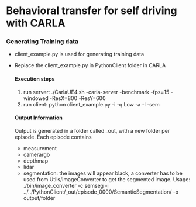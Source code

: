 # Behavioral transfer for self driving with CARLA

### Generating Training data
- client_example.py is used for generating training data
- Replace the client_example.py in PythonClient folder in CARLA

  #### Execution steps

  1. run server: ./CarlaUE4.sh -carla-server -benchmark -fps=15 -windowed -ResX=800 -ResY=600
  2. run client: python client_example.py -i -q Low -a -l -sem

  #### Output Information

  Output is generated in a folder called _out, with a new folder per episode. Each episode contains 

  - measurement
  - camerargb
  - depthmap
  - lidar
  - segmentation: the images will appear black, a converter has to be used from Utils/ImageConverter to get the segmented image. 
    Usage: ./bin/image_converter -c semseg -i ../../PythonClient/_out/episode_0000/SemanticSegmentation/ -o output/folder